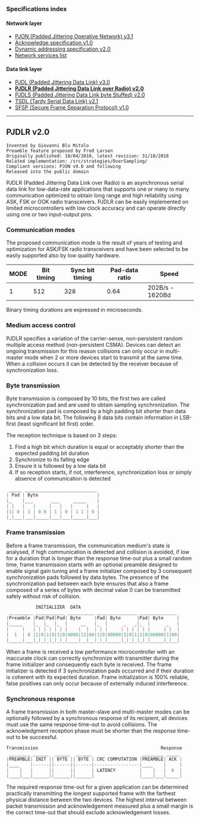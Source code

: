 
### Specifications index

#### Network layer
- [PJON (Padded Jittering Operative Network) v3.1](/specification/PJON-protocol-specification-v3.1.md)
- [Acknowledge specification v1.0](/specification/PJON-protocol-acknowledge-specification-v1.0.md)
- [Dynamic addressing specification v2.0](/specification/PJON-dynamic-addressing-specification-v2.0.md)
- [Network services list](/specification/PJON-network-services-list.md)
#### Data link layer
- [PJDL (Padded Jittering Data Link) v3.0](/src/strategies/SoftwareBitBang/specification/PJDL-specification-v3.0.md)
- **[PJDLR (Padded Jittering Data Link over Radio) v2.0](/src/strategies/OverSampling/specification/PJDLR-specification-v2.0.md)**
- [PJDLS (Padded Jittering Data Link byte Stuffed) v2.0](/src/strategies/AnalogSampling/specification/PJDLS-specification-v2.0.md)
- [TSDL (Tardy Serial Data Link) v2.1](/src/strategies/ThroughSerial/specification/TSDL-specification-v2.1.md)
- [SFSP (Secure Frame Separation Protocol) v1.0](/specification/SFSP-frame-separation-specification-v1.0.md)

---

## PJDLR v2.0
```
Invented by Giovanni Blu Mitolo
Preamble feature proposed by Fred Larsen
Originally published: 10/04/2010, latest revision: 31/10/2018
Related implementation: /src/strategies/OverSampling/
Compliant versions: PJON v9.0 and following
Released into the public domain
```
PJDLR (Padded Jittering Data Link over Radio) is an asynchronous serial data link for low-data-rate applications that supports one or many to many communication optimized to obtain long range and high reliability using ASK, FSK or OOK radio transceivers. PJDLR can be easily implemented on limited microcontrollers with low clock accuracy and can operate directly using one or two input-output pins.

### Communication modes
The proposed communication mode is the result of years of testing and optimization for ASK/FSK radio transceivers and have been selected to be easily supported also by low quality hardware.  

| MODE | Bit timing | Sync bit timing | Pad-data ratio | Speed               |
| ---- | ---------- | --------------- | -------------- | ------------------- |
| 1    | 512        | 328             | 0.64           | 202B/s - 1620Bd     |

Binary timing durations are expressed in microseconds.

### Medium access control
PJDLR specifies a variation of the carrier-sense, non-persistent random multiple access method (non-persistent CSMA). Devices can detect an ongoing transmission for this reason collisions can only occur in multi-master mode when 2 or more devices start to transmit at the same time. When a collision occurs it can be detected by the receiver because of synchronization loss.

### Byte transmission
Byte transmission is composed by 10 bits, the first two are called synchronization pad and are used to obtain sampling synchronization. The synchronization pad is composed by a high padding bit shorter than data bits and a low data bit. The following 8 data bits contain information in LSB-first (least significant bit first) order.

The reception technique is based on 3 steps:
1. Find a high bit which duration is equal or acceptably shorter than the expected padding bit duration
2. Synchronize to its falling edge
3. Ensure it is followed by a low data bit
4. If so reception starts, if not, interference, synchronization loss or simply absence of communication is detected
```cpp  
 _____ ___________________________
| Pad | Byte                      |
|_    |___       ___     _____    |
| |   |   |     |   |   |     |   |
|1| 0 | 1 | 0 0 | 1 | 0 | 1 1 | 0 |
|_|___|___|_____|___|___|_____|___|
```

### Frame transmission
Before a frame transmission, the communication medium's state is analysed, if high communication is detected and collision is avoided, if low for a duration that is longer than the response time-out plus a small random time, frame transmission starts with an optional preamble designed to enable signal gain tuning and a frame initializer composed by 3 consequent synchronization pads followed by data bytes. The presence of the synchronization pad between each byte ensures that also a frame composed of a series of bytes with decimal value 0 can be transmitted safely without risk of collision.

```cpp     
           INITIALIZER  DATA
 _________ ___________ __________ _______________ ______________
|Preamble |Pad|Pad|Pad| Byte     |Pad| Byte      |Pad| Byte     |
|_____    |_  |_  |_  |     __   |_  |      _   _|_  |      _   |
|     |   | | | | | | |    |  |  | | |     | | | | | |     | |  |
|  1  | 0 |1|0|1|0|1|0|0000|11|00|1|0|00000|1|0|1|1|0|00000|1|00|
|_____|___|_|_|_|_|_|_|____|__|__|_|_|_____|_|_|_|_|_|_____|_|__|
```
When a frame is received a low performance microcontroller with an inaccurate clock can correctly synchronize with transmitter during the frame initializer and consequently each byte is received. The frame initializer is detected if 3 synchronization pads occurred and if their duration is coherent with its expected duration. Frame initialization is 100% reliable, false positives can only occur because of externally induced interference.      

### Synchronous response
A frame transmission in both master-slave and multi-master modes can be optionally followed by a synchronous response of its recipient, all devices must use the same response time-out to avoid collisions. The acknowledgment reception phase must be shorter than the response time-out to be successful.
```cpp  
Transmission                                              Response
 ________ ______  ______  ______                   ________ _____
|PREAMBLE| INIT || BYTE || BYTE | CRC COMPUTATION |PREAMBLE| ACK |
|____    |------||------||------|-----------------|____    |     |
|    |   |      ||      ||      | LATENCY         |    |   |  6  |
|____|___|______||______||______|                 |____|___|_____|
```

The required response time-out for a given application can be determined practically transmitting the longest supported frame with the farthest physical distance between the two devices. The highest interval between packet transmission and acknowledgement measured plus a small margin is the correct time-out that should exclude acknowledgement losses.
